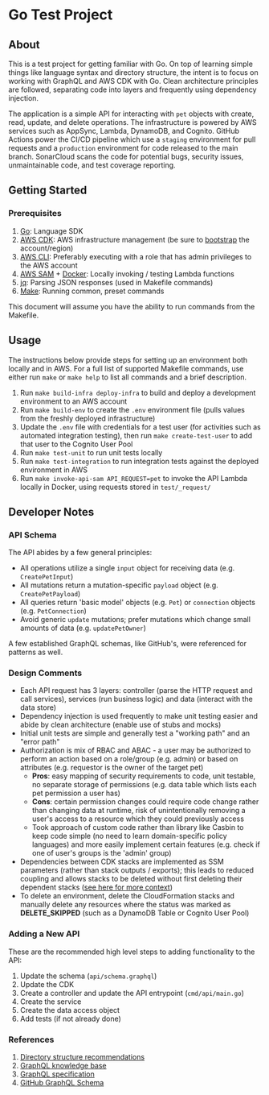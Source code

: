 # Go Test Project

## About

This is a test project for getting familiar with Go. On top of learning simple things like language syntax and directory structure, the intent is to focus on working with GraphQL and AWS CDK with Go. Clean architecture principles are followed, separating code into layers and frequently using dependency injection.

The application is a simple API for interacting with `pet` objects with create, read, update, and delete operations. The infrastructure is powered by AWS services such as AppSync, Lambda, DynamoDB, and Cognito. GitHub Actions power the CI/CD pipeline which use a `staging` environment for pull requests and a `production` environment for code released to the main branch. SonarCloud scans the code for potential bugs, security issues, unmaintainable code, and test coverage reporting.

## Getting Started

### Prerequisites

1. [Go](https://go.dev/doc/install): Language SDK
1. [AWS CDK](https://docs.aws.amazon.com/cdk/v2/guide/cli.html): AWS infrastructure management (be sure to [bootstrap](https://docs.aws.amazon.com/cdk/v2/guide/bootstrapping.html) the account/region)
1. [AWS CLI](https://docs.aws.amazon.com/cli/latest/userguide/getting-started-install.html): Preferably executing with a role that has admin privileges to the AWS account
1. [AWS SAM](https://aws.amazon.com/serverless/sam/) + [Docker](https://www.docker.com/products/docker-desktop): Locally invoking / testing Lambda functions
1. [jq](https://stedolan.github.io/jq/): Parsing JSON responses (used in Makefile commands)
1. [Make](https://www.gnu.org/software/make/): Running common, preset commands

This document will assume you have the ability to run commands from the Makefile.

## Usage

The instructions below provide steps for setting up an environment both locally and in AWS. For a full list of supported Makefile commands, use either run `make` or `make help` to list all commands and a brief description.

1. Run `make build-infra deploy-infra` to build and deploy a development environment to an AWS account
1. Run `make build-env` to create the `.env` environment file (pulls values from the freshly deployed infrastructure)
1. Update the `.env` file with credentials for a test user (for activities such as automated integration testing), then run `make create-test-user` to add that user to the Cognito User Pool
1. Run `make test-unit` to run unit tests locally
1. Run `make test-integration` to run integration tests against the deployed environment in AWS
1. Run `make invoke-api-sam API_REQUEST=pet` to invoke the API Lambda locally in Docker, using requests stored in `test/_request/`

## Developer Notes

### API Schema

The API abides by a few general principles:

- All operations utilize a single `input` object for receiving data (e.g. `CreatePetInput`)
- All mutations return a mutation-specific `payload` object (e.g. `CreatePetPayload`)
- All queries return 'basic model' objects (e.g. `Pet`) or `connection` objects (e.g. `PetConnection`)
- Avoid generic `update` mutations; prefer mutations which change small amounts of data (e.g. `updatePetOwner`)

A few established GraphQL schemas, like GitHub's, were referenced for patterns as well.

### Design Comments

- Each API request has 3 layers: controller (parse the HTTP request and call services), services (run business logic) and data (interact with the data store)
- Dependency injection is used frequently to make unit testing easier and abide by clean architecture (enable use of stubs and mocks)
- Initial unit tests are simple and generally test a "working path" and an "error path"
- Authorization is mix of RBAC and ABAC - a user may be authorized to perform an action based on a role/group (e.g. admin) or based on attributes (e.g. requestor is the owner of the target pet)
  - **Pros**: easy mapping of security requirements to code, unit testable, no separate storage of permissions (e.g. data table which lists each pet permission a user has)
  - **Cons**: certain permission changes could require code change rather than changing data at runtime, risk of unintentionally removing a user's access to a resource which they could previously access
  - Took approach of custom code rather than library like Casbin to keep code simple (no need to learn domain-specific policy languages) and more easily implement certain features (e.g. check if one of user's groups is the 'admin' group)
- Dependencies between CDK stacks are implemented as SSM parameters (rather than stack outputs / exports); this leads to reduced coupling and allows stacks to be deleted without first deleting their dependent stacks ([see here for more context](https://tusharsharma.dev/posts/aws-cfn-with-ssm-parameters))
- To delete an environment, delete the CloudFormation stacks and manually delete any resources where the status was marked as **DELETE_SKIPPED** (such as a DynamoDB Table or Cognito User Pool)

### Adding a New API

These are the recommended high level steps to adding functionality to the API:

1. Update the schema (`api/schema.graphql`)
1. Update the CDK
1. Create a controller and update the API entrypoint (`cmd/api/main.go`)
1. Create the service
1. Create the data access object
1. Add tests (if not already done)

### References

1. [Directory structure recommendations](https://github.com/golang-standards/project-layout)
1. [GraphQL knowledge base](https://graphql.org/learn/)
1. [GraphQL specification](https://spec.graphql.org/)
1. [GitHub GraphQL Schema](https://docs.github.com/en/graphql/overview/public-schema)

